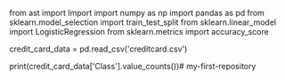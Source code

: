 from ast import Import
import numpy as np
import pandas as pd
from sklearn.model_selection import train_test_split
from sklearn.linear_model import LogisticRegression
from sklearn.metrics import accuracy_score

credit_card_data = pd.read_csv('creditcard.csv')

print(credit_card_data['Class'].value_counts())# my-first-repository
